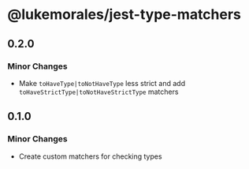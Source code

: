 # @lukemorales/jest-type-matchers

## 0.2.0

### Minor Changes

- Make `toHaveType|toNotHaveType` less strict and add `toHaveStrictType|toNotHaveStrictType` matchers

## 0.1.0

### Minor Changes

- Create custom matchers for checking types
